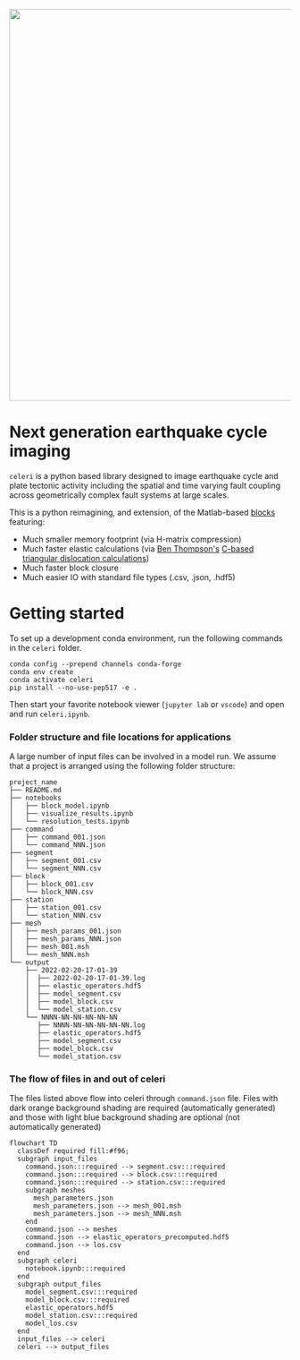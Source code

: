 <p align="center">
  <img src="https://user-images.githubusercontent.com/4225359/132613223-257e6e17-83bd-49a4-8bbc-326cc117f6ec.png" width=700 />
</p>

# Next generation earthquake cycle imaging
`celeri` is a python based library designed to image earthquake cycle and plate tectonic activity including the spatial and time varying fault coupling across geometrically complex fault systems at large scales. 

This is a python reimagining, and extension, of the Matlab-based [blocks](https://github.com/jploveless/Blocks) featuring:
- Much smaller memory footprint (via H-matrix compression)
- Much faster elastic calculations (via [Ben Thompson's](https://github.com/tbenthompson) [C-based triangular dislocation calculations](https://github.com/tbenthompson/cutde))
- Much faster block closure
- Much easier IO with standard file types (.csv, .json, .hdf5)


# Getting started

To set up a development conda environment, run the following commands in the `celeri` folder.
```
conda config --prepend channels conda-forge
conda env create
conda activate celeri
pip install --no-use-pep517 -e .
```

Then start your favorite notebook viewer (`jupyter lab` or `vscode`) and open and run `celeri.ipynb`.


### Folder structure and file locations for applications
A large number of input files can be involved in a model run.  We assume that a project is arranged using the following folder structure:
```
project_name
├── README.md
├── notebooks
│   ├── block_model.ipynb
│   ├── visualize_results.ipynb
│   └── resolution_tests.ipynb
├── command
│   ├── command_001.json
│   └── command_NNN.json
├── segment
│   ├── segment_001.csv
│   └── segment_NNN.csv
├── block
│   ├── block_001.csv
│   └── block_NNN.csv
├── station
│   ├── station_001.csv
│   └── station_NNN.csv
├── mesh
│   ├── mesh_params_001.json
│   ├── mesh_params_NNN.json
│   ├── mesh_001.msh
│   └── mesh_NNN.msh
└── output
    ├── 2022-02-20-17-01-39
    │  ├── 2022-02-20-17-01-39.log
    │  ├── elastic_operators.hdf5
    │  ├── model_segment.csv
    │  ├── model_block.csv
    │  └── model_station.csv
    └── NNNN-NN-NN-NN-NN-NN
       ├── NNNN-NN-NN-NN-NN-NN.log
       ├── elastic_operators.hdf5
       ├── model_segment.csv
       ├── model_block.csv
       └── model_station.csv
```

### The flow of files in and out of celeri
The files listed above flow into celeri through `command.json` file. Files with dark orange background shading are required (automatically generated) and those with light blue background shading are optional (not automatically generated)
```mermaid
flowchart TD
  classDef required fill:#f96;
  subgraph input_files
    command.json:::required --> segment.csv:::required
    command.json:::required --> block.csv:::required
    command.json:::required --> station.csv:::required
    subgraph meshes
      mesh_parameters.json
      mesh_parameters.json --> mesh_001.msh
      mesh_parameters.json --> mesh_NNN.msh
    end
    command.json --> meshes
    command.json --> elastic_operators_precomputed.hdf5
    command.json --> los.csv
  end
  subgraph celeri
    notebook.ipynb:::required
  end
  subgraph output_files
    model_segment.csv:::required
    model_block.csv:::required
    elastic_operators.hdf5
    model_station.csv:::required
    model_los.csv
  end
  input_files --> celeri
  celeri --> output_files
```
